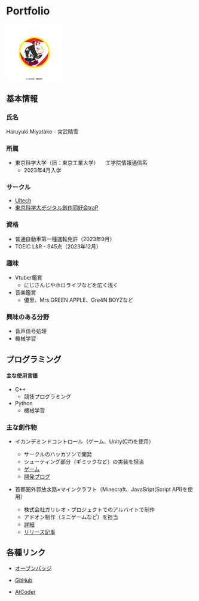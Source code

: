 # Portfolio
<img src="images/icon.jpg" alt="アイコン" width="150" height="150">

## 基本情報
### 氏名
Haruyuki Miyatake - 宮武晴雪

### 所属
- 東京科学大学（旧：東京工業大学）
　工学院情報通信系
  - 2023年4月入学

### サークル
- [Ultech](https://titech.info/circle/150)
- [東京科学大デジタル創作同好会traP](https://portfolio.trap.jp/)

### 資格
- 普通自動車第一種運転免許（2023年9月）
- TOEIC L&R - 945点（2023年12月）

### 趣味
- Vtuber鑑賞
    - にじさんじやホロライブなどを広く浅く
- 音楽鑑賞
    - 優里、Mrs.GREEN APPLE、Gre4N BOYZなど

### 興味のある分野
- 音声信号処理
- 機械学習
## プログラミング
#### 主な使用言語
- C++
    - 競技プログラミング
- Python
    - 機械学習

### 主な創作物
- イカンデミンドコントロール（ゲーム、Unity(C#)を使用）
    - サークルのハッカソンで開発
    - シューティング部分（ギミックなど）の実装を担当
    - [ゲーム](https://napolin.github.io/IkanDemindControl/)
    - [開発ブログ](https://trap.jp/post/1903/)

- 首都圏外郭放水路×マインクラフト（Minecraft、JavaSript(Script API)を使用）
    - 株式会社ガリレオ・プロジェクトでのアルバイトで制作
    - アドオン制作（ミニゲームなど）を担当
    - [詳細](https://www.ktr.mlit.go.jp/edogawa/edogawa01318.html)
    - [リリース記事](https://prtimes.jp/main/html/rd/p/000000010.000134918.html)
        
## 各種リンク
- [オープンバッジ](https://www.openbadge-global.com/ns/portal/openbadge/public/assertions/user/SHpOdUZqWEVwd1dmeFJhd1FqTHg4UT09)

- [GitHub](https://github.com/haru-miya)

- [AtCoder](https://atcoder.jp/users/yomi1)
